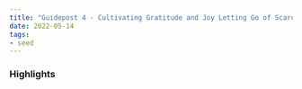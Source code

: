 ```yaml
---
title: "Guidepost 4 - Cultivating Gratitude and Joy Letting Go of Scarcity and Fear of the Dark"
date: 2022-05-14
tags:
- seed
---
```


### Highlights


